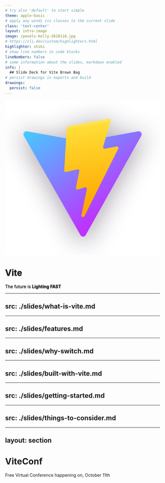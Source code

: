 ```yaml
---
# try also 'default' to start simple
theme: apple-basic
# apply any windi css classes to the current slide
class: 'text-center'
layout: intro-image
image: /pexels-kelly-2618118.jpg
# https://sli.dev/custom/highlighters.html
highlighter: shiki
# show line numbers in code blocks
lineNumbers: false
# some information about the slides, markdown enabled
info: |
  ## Slide Deck for Vite Brown Bag
# persist drawings in exports and build
drawings:
  persist: false
---
```


<div class='flex flex-col justify-center items-center'>
  <img src="/vite-logo.png" class="h-90 shadow mb-60" />

  <!-- <div class="absolute bottom-10 bg-black/60 py-5 px-10"> -->
  <div class="absolute bottom-10">
    <h1 class='text-xxl shadow' style="text-shadow: 0 1px 2px #000000ab;">Vite</h1>
    <p style="text-shadow: 0 1px 2px #000000ab;">The future is <strong>Lighting FAST</strong></p>
  </div>
  <!-- <div class='bg-black/60 w-screen center p10'> -->
</div>

---
src: ./slides/what-is-vite.md
---

---
src: ./slides/features.md
---

---
src: ./slides/why-switch.md
---

---
src: ./slides/built-with-vite.md
---

---
src: ./slides/getting-started.md
---

---
src: ./slides/things-to-consider.md
---

---
layout: section
---

# ViteConf

Free Virtual Conference happening on, October 11th
